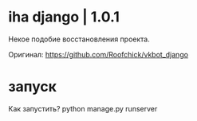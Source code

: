 # iha django | 1.0.1
Некое подобие восстановления проекта.

Оригинал: https://github.com/Roofchick/vkbot_django

# запуск
Как запустить?
python manage.py runserver

